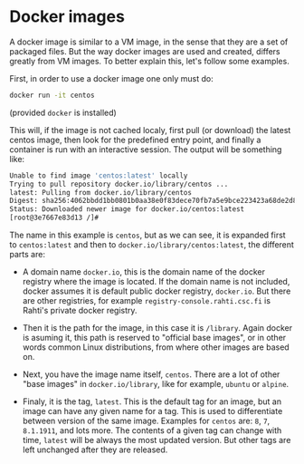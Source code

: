 # Docker images

A docker image is similar to a VM image, in the sense that they are a set of packaged files. But the way docker images are used and created, differs greatly from VM images. To better explain this, let's follow some examples.

First, in order to use a docker image one only must do:

```sh
docker run -it centos
```

(provided `docker` is installed)

This will, if the image is not cached localy, first pull (or download) the latest centos image, then look for the predefined entry point, and finally a container is run with an interactive session. The output will be something like:

```sh
Unable to find image 'centos:latest' locally
Trying to pull repository docker.io/library/centos ... 
latest: Pulling from docker.io/library/centos
Digest: sha256:4062bbdd1bb0801b0aa38e0f83dece70fb7a5e9bce223423a68de2d8b784b43b
Status: Downloaded newer image for docker.io/centos:latest
[root@3e7667e83d13 /]#
```

The name in this example is `centos`, but as we can see, it is expanded first to `centos:latest` and then to `docker.io/library/centos:latest`, the different parts are:

* A domain name `docker.io`, this is the domain name of the docker registry where the image is located. If the domain name is not included, docker assumes it is default public docker registry, `docker.io`. But there are other registries, for example  `registry-console.rahti.csc.fi` is Rahti's private docker registry.

* Then it is the path for the image, in this case it is `/library`. Again docker is asuming it, this path is reserved to "official base images", or in other words common Linux distributions, from where other images are based on.

* Next, you have the image name itself, `centos`. There are a lot of other "base images" in `docker.io/library`, like for example, `ubuntu` or `alpine`.

* Finaly, it is the tag, `latest`. This is the default tag for an image, but an image can have any given name for a tag. This is used to differentiate between version of the same image. Examples for `centos` are: `8`, `7`, `8.1.1911`, and lots more. The contents of a given tag can change with time, `latest` will be always the most updated version. But other tags are left unchanged after they are released.
